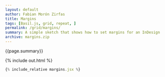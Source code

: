 ```yaml
---
layout: default
author: Fabian Morón Zirfas
title: Margins
tags: [Basil.js, grid, repeat, ]
permalink: /grid/margins/
summary: A simple sketch that shows how to set margins for an InDesign document and also for a text frame.
archive: margins.zip
---
```


{{page.summary}}


<!-- more -->

{% include out.html %}

```js
{% include_relative margins.jsx %}
```



